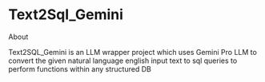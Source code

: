 # Text2Sql_Gemini
About

Text2SQL_Gemini is an LLM wrapper project which uses Gemini Pro LLM to convert the given natural language english input text to sql queries to perform functions within any structured DB
